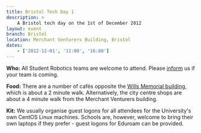 ```yaml
---
title: Bristol Tech Day 1
description: >
    A Bristol tech day on the 1st of December 2012
layout: event
branch: Bristol
location: Merchant Venturers Building, Bristol
dates:
    - ['2012-12-01', '11:00', '16:00']
---
```


**Who:** All Student Robotics teams are welcome to attend. Please [inform](/about/contactus) us if your team is coming.

**Food:** There are a number of cafés opposite the [Wills Memorial building](http://www.bristol.ac.uk/conferences-hospitality/conferences/precinct/willsmemorial), which is about a 2 minute walk. Alternatively, the city centre shops are about a 4 minute walk from the Merchant Venturers building.

**Kit:** We usually organise guest logons for all attendees for the University's own CentOS Linux machines. Schools are, however, welcome to bring their own laptops if they prefer - guest logons for Eduroam can be provided.
